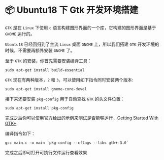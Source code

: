 <!--
@key 9
@title Ubuntu18 搭建 GTK 开发环境
@date 2018-5-18
@labels Linux Ubuntu GTK
@description GTK 是在 Linux 下使用 C 语言构建图形界面的一个库，它与 GNOME 有着不可分割的关系。本文将介绍 GTK 在 Ubuntu18 下的开发环境搭建方法。
-->

# 📦 Ubuntu18 下 Gtk 开发环境搭建
`GTK` 是在 `Linux` 下使用 `c` 语言构建图形界面的一个库，它构建的图形界面是基于 `GNOME` 运行的。

`Ubuntu18` 已经回归到了主流 `Linux` 桌面 `GNOME` 上，所以我们搭建 `GTK` 开发环境的时候，不需要再额外安装 `GNOME` 了。

至于 `GTK` 的安装，你首先需要安装编译工具：

```
sudo apt-get install build-essential
```

`GTK` 现在有两种版本，`2` 和 `3`，可以使用如下指令同时安装两个版本:

```
sudo apt-get install gnome-core-devel
```

接下来还要安装 `pkg-config` 用于自动查找 `GTK` 的头文件位置：

```
sudo apt-get install pkg-config
```

完成之后你可以使用官方给出的示例来测试是否能够运行，[Getting Started With GTK+](https://developer.gnome.org/gtk3/stable/gtk-getting-started.html)

编译指令如下：

```
gcc main.c -o main `pkg-config --cflags --libs gtk+-3.0`
```

完成之后即可打开可执行文件运行查看效果
